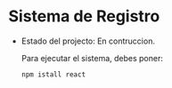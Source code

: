 <H1> Sistema de Registro</h1>

- Estado del projecto: En contruccion.

  Para ejecutar el sistema, debes poner:

  ```npm istall react```
